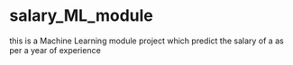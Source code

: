 # salary_ML_module
this is a Machine Learning module project which predict the salary of a as per a  year of experience

